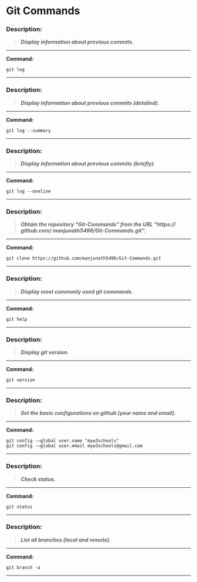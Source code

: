 # Git Commands


### **Description:**
> ***Display information about previous commits.***
---------------------------------------

<strong>Command: </strong>

```git
git log
```
----------------------------------------


### **Description:**
> ***Display information about previous commits (detailed).***
---------------------------------------

<strong>Command: </strong>

```git
git log --summary
```
----------------------------------------

### **Description:**
> ***Display information about previous commits (briefly).***
---------------------------------------

<strong>Command: </strong>

```git
git log --oneline	
```
----------------------------------------


### **Description:**
> ***Obtain the repository "Git-Commands" from the URL "https:// github.com/ manjunath5496/Git-Commands.git".***
---------------------------------------

<strong>Command: </strong>

```git
git clone https://github.com/manjunath5496/Git-Commands.git
```
----------------------------------------


### **Description:**
> ***Display most commonly used git commands.***
---------------------------------------

<strong>Command: </strong>

```git
git help
```
----------------------------------------


### **Description:**
> ***Display git version.***
---------------------------------------

<strong>Command: </strong>

```git
git version 
```
----------------------------------------


### **Description:**
> ***Set the basic configurations on github (your name and email).***
---------------------------------------

<strong>Command: </strong>

```git
git config -–global user.name "myw3schools"
git config -–global user.email myw3schools@gmail.com

```
----------------------------------------


### **Description:**
> ***Check status.***
---------------------------------------

<strong>Command: </strong>

```git
git status

```
----------------------------------------

### **Description:**
> ***List all branches (local and remote).***
---------------------------------------

<strong>Command: </strong>

```git
git branch -a	

```
----------------------------------------















